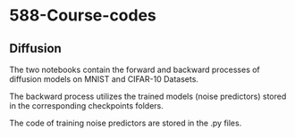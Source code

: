 # 588-Course-codes

## Diffusion
The two notebooks contain the forward and backward processes of diffusion models on MNIST and CIFAR-10 Datasets.

The backward process utilizes the trained models (noise predictors) stored in the corresponding checkpoints folders.

The code of training noise predictors are stored in the .py files.
